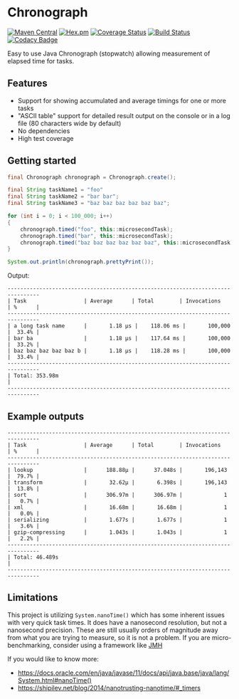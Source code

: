 # Chronograph

[![Maven Central](https://img.shields.io/maven-central/v/com.ethlo.time/chronograph.svg)](http://search.maven.org/#search%7Cga%7C1%7Cg%3A%22com.ethlo.time%22%20a%3A%22chronograph%22)
[![Hex.pm](https://img.shields.io/hexpm/l/plug.svg)](LICENSE)
[![Coverage Status](https://coveralls.io/repos/github/ethlo/chronograph/badge.svg?branch=master&kill_cache=3)](https://coveralls.io/github/ethlo/chronograph?branch=master)
[![Build Status](https://travis-ci.org/ethlo/chronograph.svg?branch=master)](https://travis-ci.org/ethlo/chronograph)
[![Codacy Badge](https://api.codacy.com/project/badge/Grade/0d9d2c9bfddc400f84203aa82a55f211)](https://www.codacy.com/app/morten/chronograph?utm_source=github.com&amp;utm_medium=referral&amp;utm_content=ethlo/chronograph&amp;utm_campaign=Badge_Grade)

Easy to use Java Chronograph (stopwatch) allowing measurement of elapsed time for tasks.

## Features
* Support for showing accumulated and average timings for one or more tasks
* "ASCII table" support for detailed result output on the console or in a log file (80 characters wide by default)
* No dependencies
* High test coverage

## Getting started
```java
final Chronograph chronograph = Chronograph.create();

final String taskName1 = "foo"
final String taskName2 = "bar bar";
final String taskName3 = "baz baz baz baz baz baz";

for (int i = 0; i < 100_000; i++)
{
    chronograph.timed("foo", this::microsecondTask);
    chronograph.timed("bar", this::microsecondTask);
    chronograph.timed("baz baz baz baz baz baz", this::microsecondTask);
}

System.out.println(chronograph.prettyPrint());
``` 

Output:
```
--------------------------------------------------------------------------------
| Task                  | Average      | Total        | Invocations   | %      |    
--------------------------------------------------------------------------------
| a long task name      |       1.18 μs |    118.06 ms |       100,000 |  33.4% |
| bar ba                |       1.18 μs |    117.64 ms |       100,000 |  33.2% |
| baz baz baz baz baz b |       1.18 μs |    118.28 ms |       100,000 |  33.4% |
--------------------------------------------------------------------------------
| Total: 353.98m                                                               |
--------------------------------------------------------------------------------
```

## Example outputs
```
--------------------------------------------------------------------------------
| Task                  | Average      | Total        | Invocations   | %      |    
--------------------------------------------------------------------------------
| lookup                |      188.88μ |      37.048s |       196,143 |  79.7% |
| transform             |       32.62μ |       6.398s |       196,143 |  13.8% |
| sort                  |      306.97m |      306.97m |             1 |   0.7% |
| xml                   |       16.68m |       16.68m |             1 |   0.0% |
| serializing           |       1.677s |       1.677s |             1 |   3.6% |
| gzip-compressing      |       1.043s |       1.043s |             1 |   2.2% |
--------------------------------------------------------------------------------
| Total: 46.489s                                                               |
--------------------------------------------------------------------------------
```

## Limitations
This project is utilizing `System.nanoTime()` which has some inherent issues with very quick task times. It does have a nanosecond resolution, but not a nanosecond precision. These are still usually orders of magnitude away from what you are trying to measure, so it is not a problem. If you are micro-benchmarking, consider using a framework like [JMH](https://mvnrepository.com/artifact/org.openjdk.jmh/jmh-core)

If you would like to know more:
* https://docs.oracle.com/en/java/javase/11/docs/api/java.base/java/lang/System.html#nanoTime()
* https://shipilev.net/blog/2014/nanotrusting-nanotime/#_timers

